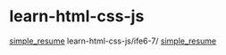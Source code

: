 # learn-html-css-js
 [simple_resume]( https://vecjian.github.io/learn-html-css-js/Baidu_ife/simple_resume/index.html)   learn-html-css-js/ife6-7/
 [simple_resume]( https://vecjian.github.io/learn-html-css-js/Baidu_ife/ife6-7/index.html)
